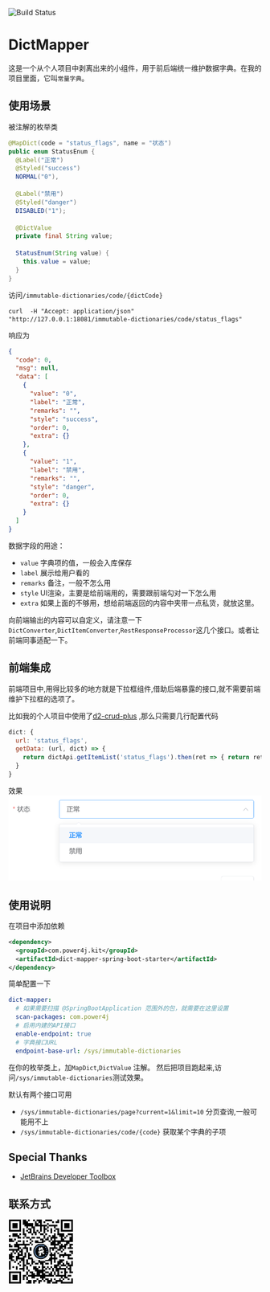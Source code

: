 ![Build Status](https://github.com/power4j/DictMapper/workflows/Java%20CI%20with%20Maven/badge.svg)
# DictMapper

这是一个从个人项目中剥离出来的小组件，用于前后端统一维护数据字典。在我的项目里面，它叫`常量字典`。

## 使用场景

被注解的枚举类
```java
@MapDict(code = "status_flags", name = "状态")
public enum StatusEnum {
  @Label("正常")
  @Styled("success")
  NORMAL("0"),

  @Label("禁用")
  @Styled("danger")
  DISABLED("1");

  @DictValue
  private final String value;

  StatusEnum(String value) {
    this.value = value;
  }
}
```
访问`/immutable-dictionaries/code/{dictCode}`
```shell
curl  -H "Accept: application/json"  "http://127.0.0.1:18081/immutable-dictionaries/code/status_flags"
```

响应为
```json
{
  "code": 0,
  "msg": null,
  "data": [
    {
      "value": "0",
      "label": "正常",
      "remarks": "",
      "style": "success",
      "order": 0,
      "extra": {}
    },
    {
      "value": "1",
      "label": "禁用",
      "remarks": "",
      "style": "danger",
      "order": 0,
      "extra": {}
    }
  ]
}
```

数据字段的用途：
- `value` 字典项的值，一般会入库保存
- `label` 展示给用户看的
- `remarks` 备注，一般不怎么用
- `style` UI渲染，主要是给前端用的，需要跟前端勾对一下怎么用
- `extra` 如果上面的不够用，想给前端返回的内容中夹带一点私货，就放这里。

向前端输出的内容可以自定义，请注意一下`DictConverter`,`DictItemConverter`,`RestResponseProcessor`这几个接口。或者让前端同事适配一下。

## 前端集成
前端项目中,用得比较多的地方就是下拉框组件,借助后端暴露的接口,就不需要前端维护下拉框的选项了。

比如我的个人项目中使用了[d2-crud-plus](http://d2-crud-plus.docmirror.cn/d2-crud-plus/guide/dict.html#%E5%AD%97%E5%85%B8%E9%85%8D%E7%BD%AE%E5%A4%8D%E5%88%B6) ,那么只需要几行配置代码

```javascript
dict: {
  url: 'status_flags',
  getData: (url, dict) => {
    return dictApi.getItemList('status_flags').then(ret => { return ret.data })
  }
}
```

效果
![select-enable-disable](docs/assets/img/select-enable-disable.png)

## 使用说明

在项目中添加依赖
```xml
<dependency>
  <groupId>com.power4j.kit</groupId>
  <artifactId>dict-mapper-spring-boot-starter</artifactId>
</dependency>
```

简单配置一下
```yaml
dict-mapper:
  # 如果需要扫描 @SpringBootApplication 范围外的包，就需要在这里设置
  scan-packages: com.power4j
  # 启用内建的API接口
  enable-endpoint: true
  # 字典接口URL
  endpoint-base-url: /sys/immutable-dictionaries
```


在你的枚举类上，加`MapDict`,`DictValue` 注解。 然后把项目跑起来,访问`/sys/immutable-dictionaries`测试效果。


默认有两个接口可用
- `/sys/immutable-dictionaries/page?current=1&limit=10` 分页查询,一般可能用不上
- `/sys/immutable-dictionaries/code/{code}` 获取某个字典的子项

## Special Thanks

- [JetBrains Developer Toolbox](https://www.jetbrains.com/?from=sequence)


 ## 联系方式

![weichat](docs/assets/img/wei-chat.png)
